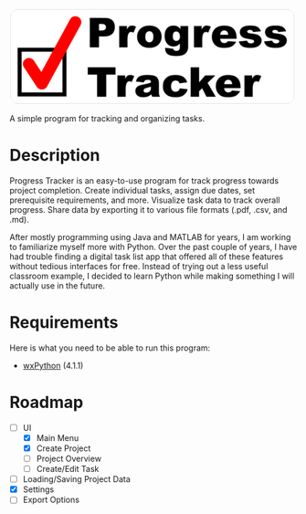 ![Progress Tracker](resources/title_image.png)

A simple program for tracking and organizing tasks.

# Description
Progress Tracker is an easy-to-use program for track progress towards project completion. Create individual tasks, assign due dates, set prerequisite requirements, and more. Visualize task data to track overall progress. Share data by exporting it to various file formats (.pdf, .csv, and .md).

After mostly programming using Java and MATLAB for years, I am working to familiarize myself more with Python. Over the past couple of years, I have had trouble finding a digital task list app that offered all of these features without tedious interfaces for free. Instead of trying out a less useful classroom example, I decided to learn Python while making something I will actually use in the future.

# Requirements
Here is what you need to be able to run this program:
* [wxPython](https://wxpython.org/) (4.1.1)

# Roadmap
- [ ] UI
  - [X] Main Menu
  - [X] Create Project
  - [ ] Project Overview
  - [ ] Create/Edit Task
- [ ] Loading/Saving Project Data
- [X] Settings
- [ ] Export Options